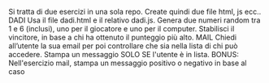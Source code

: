 Si tratta di due esercizi in una sola repo. Create quindi due file html, js ecc..
DADI
Usa il file dadi.html e il relativo dadi.js.
Genera due numeri random tra 1 e 6 (inclusi), uno per il giocatore e uno per il computer.
Stabilisci il vincitore, in base a chi ha ottenuto il punteggio più alto.
MAIL
Chiedi all’utente la sua email per poi controllare che sia nella lista di chi può accedere.
Stampa un messaggio SOLO SE l'utente è in lista.
BONUS:
Nell'esercizio mail, stampa un messaggio positivo o negativo in base al caso